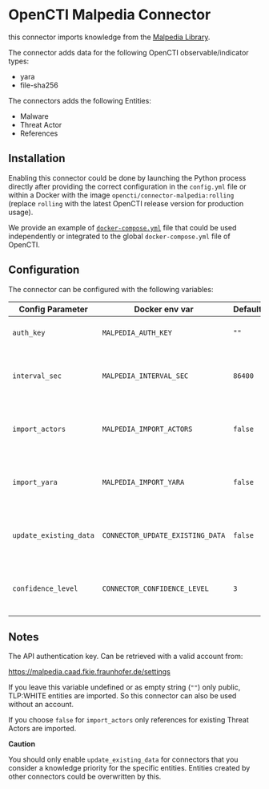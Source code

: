 # OpenCTI Malpedia Connector

this connector imports knowledge from the [Malpedia Library](https://malpedia.caad.fkie.fraunhofer.de/).

The connector adds data for the following OpenCTI observable/indicator types:

* yara
* file-sha256

The connectors adds the following Entities:

* Malware
* Threat Actor
* References

## Installation

Enabling this connector could be done by launching the Python process directly
after providing the correct configuration in the `config.yml` file or within a
Docker with the image `opencti/connector-malpedia:rolling` (replace `rolling`
with the latest OpenCTI release version for production usage).

We provide an example of [`docker-compose.yml`](docker-compose.yml) file that
could be used independently or integrated to the global `docker-compose.yml`
file of OpenCTI.

## Configuration

The connector can be configured with the following variables:

| Config Parameter       | Docker env var                   | Default  | Description                                                 |
| -----------------------| -------------------------------- | -------- | ----------------------------------------------------------- |
| `auth_key`             | `MALPEDIA_AUTH_KEY`              | `""`     | API authentication key                                      |
| `interval_sec`         | `MALPEDIA_INTERVAL_SEC`          | `86400`  | Interval in seconds before a new import is considered       |
| `import_actors`        | `MALPEDIA_IMPORT_ACTORS`         | `false`  | Choose if you want to import Threat Actors from Malpedia    |
| `import_yara`          | `MALPEDIA_IMPORT_YARA`           | `false`  | Choose if you want to import Yara rules from Malpedia       |
| `update_existing_data` | `CONNECTOR_UPDATE_EXISTING_DATA` | `false`  | This will allow the connector to overwrite existing extries |
| `confidence_level`     | `CONNECTOR_CONFIDENCE_LEVEL`     | `3`      | The confidence level you give to the connector              |

## Notes

The API authentication key. Can be retrieved with a valid account from:

https://malpedia.caad.fkie.fraunhofer.de/settings

If you leave this variable undefined or as empty string (`""`) only public,
TLP:WHITE entities are imported. So this connector can also be used without an
account.

If you choose `false` for `import_actors` only references for existing Threat
Actors are imported.

**Caution**

You should only enable `update_existing_data` for connectors that you consider
a knowledge priority for the specific entities. Entities created by other
connectors could be overwritten by this.
